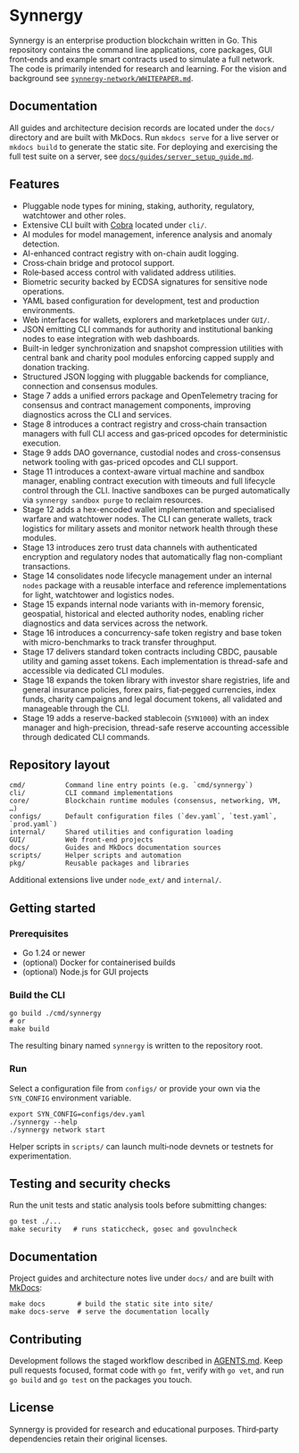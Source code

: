 # Synnergy


Synnergy is an enterprise production blockchain written in Go. This repository contains the command line applications, core packages, GUI front‑ends and example smart contracts used to simulate a full network. The code is primarily intended for research and learning. For the vision and background see [`synnergy-network/WHITEPAPER.md`](synnergy-network/WHITEPAPER.md).
## Documentation

All guides and architecture decision records are located under the `docs/` directory and are built with MkDocs. Run `mkdocs serve` for a live server or `mkdocs build` to generate the static site. For deploying and exercising the full test suite on a server, see [`docs/guides/server_setup_guide.md`](docs/guides/server_setup_guide.md).


## Features
- Pluggable node types for mining, staking, authority, regulatory, watchtower and other roles.
- Extensive CLI built with [Cobra](https://github.com/spf13/cobra) located under `cli/`.
- AI modules for model management, inference analysis and anomaly detection.
- AI-enhanced contract registry with on-chain audit logging.
- Cross‑chain bridge and protocol support.
- Role‑based access control with validated address utilities.
- Biometric security backed by ECDSA signatures for sensitive node operations.
- YAML based configuration for development, test and production environments.
- Web interfaces for wallets, explorers and marketplaces under `GUI/`.
- JSON emitting CLI commands for authority and institutional banking nodes to ease integration with web dashboards.
- Built-in ledger synchronization and snapshot compression utilities with
  central bank and charity pool modules enforcing capped supply and donation
  tracking.
- Structured JSON logging with pluggable backends for compliance, connection and consensus modules.
- Stage 7 adds a unified errors package and OpenTelemetry tracing for consensus and contract management components, improving diagnostics across the CLI and services.
- Stage 8 introduces a contract registry and cross‑chain transaction managers with full CLI access and gas‑priced opcodes for deterministic execution.
- Stage 9 adds DAO governance, custodial nodes and cross-consensus network tooling with gas-priced opcodes and CLI support.
- Stage 11 introduces a context-aware virtual machine and sandbox manager, enabling contract execution with timeouts and full lifecycle control through the CLI. Inactive sandboxes can be purged automatically via `synnergy sandbox purge` to reclaim resources.
- Stage 12 adds a hex-encoded wallet implementation and specialised warfare and watchtower nodes. The CLI can generate wallets, track logistics for military assets and monitor network health through these modules.
- Stage 13 introduces zero trust data channels with authenticated encryption and regulatory nodes that automatically flag non-compliant transactions.
- Stage 14 consolidates node lifecycle management under an internal `nodes` package with a reusable interface and reference implementations for light, watchtower and logistics nodes.
- Stage 15 expands internal node variants with in-memory forensic, geospatial, historical and elected authority nodes, enabling richer diagnostics and data services across the network.
- Stage 16 introduces a concurrency-safe token registry and base token with micro-benchmarks to track transfer throughput.
- Stage 17 delivers standard token contracts including CBDC, pausable utility and gaming asset tokens. Each implementation is thread-safe and accessible via dedicated CLI modules.
- Stage 18 expands the token library with investor share registries, life and general insurance policies, forex pairs, fiat‑pegged currencies, index funds, charity campaigns and legal document tokens, all validated and manageable through the CLI.
- Stage 19 adds a reserve-backed stablecoin (`SYN1000`) with an index manager and high-precision, thread-safe reserve accounting accessible through dedicated CLI commands.

## Repository layout
```
cmd/          Command line entry points (e.g. `cmd/synnergy`)
cli/          CLI command implementations
core/         Blockchain runtime modules (consensus, networking, VM, …)
configs/      Default configuration files (`dev.yaml`, `test.yaml`, `prod.yaml`)
internal/     Shared utilities and configuration loading
GUI/          Web front‑end projects
docs/         Guides and MkDocs documentation sources
scripts/      Helper scripts and automation
pkg/          Reusable packages and libraries
```
Additional extensions live under `node_ext/` and `internal/`.

## Getting started
### Prerequisites
- Go 1.24 or newer
- (optional) Docker for containerised builds
- (optional) Node.js for GUI projects

### Build the CLI
```
go build ./cmd/synnergy
# or
make build
```
The resulting binary named `synnergy` is written to the repository root.

### Run
Select a configuration file from `configs/` or provide your own via the `SYN_CONFIG` environment variable.
```
export SYN_CONFIG=configs/dev.yaml
./synnergy --help
./synnergy network start
```
Helper scripts in `scripts/` can launch multi‑node devnets or testnets for experimentation.

## Testing and security checks
Run the unit tests and static analysis tools before submitting changes:
```
go test ./...
make security   # runs staticcheck, gosec and govulncheck
```

## Documentation
Project guides and architecture notes live under `docs/` and are built with [MkDocs](https://www.mkdocs.org/):
```
make docs        # build the static site into site/
make docs-serve  # serve the documentation locally
```

## Contributing
Development follows the staged workflow described in [AGENTS.md](AGENTS.md).  Keep pull requests focused, format code with `go fmt`, verify with `go vet`, and run `go build` and `go test` on the packages you touch.

## License
Synnergy is provided for research and educational purposes.  Third‑party dependencies retain their original licenses.
